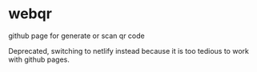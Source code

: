 # webqr

github page for generate or scan qr code

Deprecated, switching to netlify instead because it is too tedious to work with github pages.
